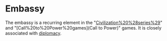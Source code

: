 # Embassy

The embassy is a recurring element in the "[Civilization%20%28series%29](Civilization)" and "[Call%20to%20Power%20games](Call to Power)" games. It is closely associated with [diplomacy](diplomacy).